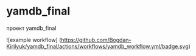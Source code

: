 # yamdb_final
проект yamdb_final

![example workflow]
(https://github.com/Bogdan-Kirilyuk/yamdb_final/actions/workflows/yamdb_workflow.yml/badge.svg)
